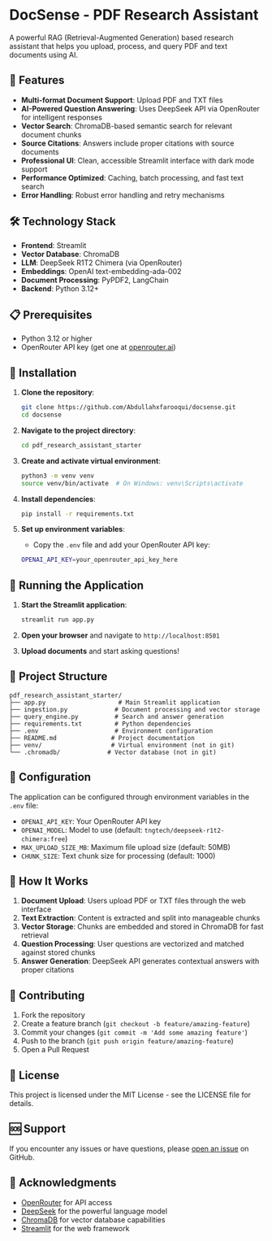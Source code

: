 # DocSense - PDF Research Assistant

A powerful RAG (Retrieval-Augmented Generation) based research assistant that helps you upload, process, and query PDF and text documents using AI.

## 🚀 Features

- **Multi-format Document Support**: Upload PDF and TXT files
- **AI-Powered Question Answering**: Uses DeepSeek API via OpenRouter for intelligent responses
- **Vector Search**: ChromaDB-based semantic search for relevant document chunks
- **Source Citations**: Answers include proper citations with source documents
- **Professional UI**: Clean, accessible Streamlit interface with dark mode support
- **Performance Optimized**: Caching, batch processing, and fast text search
- **Error Handling**: Robust error handling and retry mechanisms

## 🛠️ Technology Stack

- **Frontend**: Streamlit
- **Vector Database**: ChromaDB
- **LLM**: DeepSeek R1T2 Chimera (via OpenRouter)
- **Embeddings**: OpenAI text-embedding-ada-002
- **Document Processing**: PyPDF2, LangChain
- **Backend**: Python 3.12+

## 📋 Prerequisites

- Python 3.12 or higher
- OpenRouter API key (get one at [openrouter.ai](https://openrouter.ai))

## 🔧 Installation

1. **Clone the repository**:
   ```bash
   git clone https://github.com/Abdullahxfarooqui/docsense.git
   cd docsense
   ```

2. **Navigate to the project directory**:
   ```bash
   cd pdf_research_assistant_starter
   ```

3. **Create and activate virtual environment**:
   ```bash
   python3 -m venv venv
   source venv/bin/activate  # On Windows: venv\Scripts\activate
   ```

4. **Install dependencies**:
   ```bash
   pip install -r requirements.txt
   ```

5. **Set up environment variables**:
   - Copy the `.env` file and add your OpenRouter API key:
   ```bash
   OPENAI_API_KEY=your_openrouter_api_key_here
   ```

## 🚀 Running the Application

1. **Start the Streamlit application**:
   ```bash
   streamlit run app.py
   ```

2. **Open your browser** and navigate to `http://localhost:8501`

3. **Upload documents** and start asking questions!

## 📁 Project Structure

```
pdf_research_assistant_starter/
├── app.py                    # Main Streamlit application
├── ingestion.py             # Document processing and vector storage
├── query_engine.py          # Search and answer generation
├── requirements.txt         # Python dependencies
├── .env                     # Environment configuration
├── README.md               # Project documentation
├── venv/                   # Virtual environment (not in git)
└── .chromadb/             # Vector database (not in git)
```

## 🔧 Configuration

The application can be configured through environment variables in the `.env` file:

- `OPENAI_API_KEY`: Your OpenRouter API key
- `OPENAI_MODEL`: Model to use (default: `tngtech/deepseek-r1t2-chimera:free`)
- `MAX_UPLOAD_SIZE_MB`: Maximum file upload size (default: 50MB)
- `CHUNK_SIZE`: Text chunk size for processing (default: 1000)

## 🎯 How It Works

1. **Document Upload**: Users upload PDF or TXT files through the web interface
2. **Text Extraction**: Content is extracted and split into manageable chunks
3. **Vector Storage**: Chunks are embedded and stored in ChromaDB for fast retrieval
4. **Question Processing**: User questions are vectorized and matched against stored chunks
5. **Answer Generation**: DeepSeek API generates contextual answers with proper citations

## 🤝 Contributing

1. Fork the repository
2. Create a feature branch (`git checkout -b feature/amazing-feature`)
3. Commit your changes (`git commit -m 'Add some amazing feature'`)
4. Push to the branch (`git push origin feature/amazing-feature`)
5. Open a Pull Request

## 📄 License

This project is licensed under the MIT License - see the LICENSE file for details.

## 🆘 Support

If you encounter any issues or have questions, please [open an issue](https://github.com/Abdullahxfarooqui/docsense/issues) on GitHub.

## 🙏 Acknowledgments

- [OpenRouter](https://openrouter.ai) for API access
- [DeepSeek](https://deepseek.com) for the powerful language model
- [ChromaDB](https://www.trychroma.com) for vector database capabilities
- [Streamlit](https://streamlit.io) for the web framework
